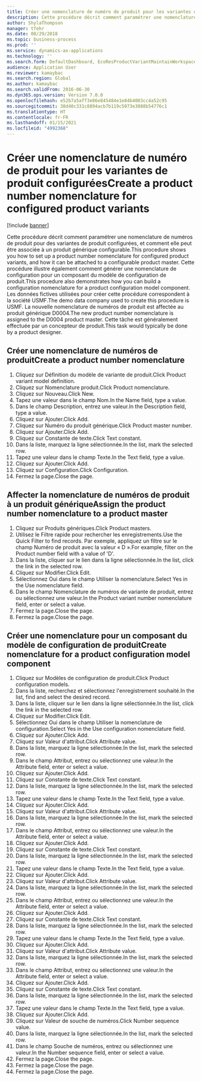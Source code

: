 ```yaml
---
title: Créer une nomenclature de numéro de produit pour les variantes de produit configurées
description: Cette procédure décrit comment paramétrer une nomenclature de numéros de produit pour des variantes de produit configurées, et comment elle peut être associée à un produit générique configurable.
author: ShylaThompson
manager: tfehr
ms.date: 08/29/2018
ms.topic: business-process
ms.prod: ''
ms.service: dynamics-ax-applications
ms.technology: ''
ms.search.form: DefaultDashboard, EcoResProductVariantMaintainWorkspace, EcoResNomenclature, EcoResProductListPage, EcoResProductDetails, PCProductConfigurationModelListPage, PCProductConfigurationModelDetails
audience: Application User
ms.reviewer: kamaybac
ms.search.region: Global
ms.author: kamaybac
ms.search.validFrom: 2016-06-30
ms.dyn365.ops.version: Version 7.0.0
ms.openlocfilehash: e52b7a5aff3e86e845484e1e84b4003cc4a52c95
ms.sourcegitcommit: 38d40c331c8894acb7b119c5073e3088b54776c1
ms.translationtype: HT
ms.contentlocale: fr-FR
ms.lasthandoff: 01/15/2021
ms.locfileid: "4992368"
---
```

# <a name="create-a-product-number-nomenclature-for-configured-product-variants"></a><span data-ttu-id="38502-103">Créer une nomenclature de numéro de produit pour les variantes de produit configurées</span><span class="sxs-lookup"><span data-stu-id="38502-103">Create a product number nomenclature for configured product variants</span></span>

[!include [banner](../../includes/banner.md)]

<span data-ttu-id="38502-104">Cette procédure décrit comment paramétrer une nomenclature de numéros de produit pour des variantes de produit configurées, et comment elle peut être associée à un produit générique configurable.</span><span class="sxs-lookup"><span data-stu-id="38502-104">This procedure shows you how to set up a product number nomenclature for configured product variants, and how it can be attached to a configurable product master.</span></span> <span data-ttu-id="38502-105">Cette procédure illustre également comment générer une nomenclature de configuration pour un composant du modèle de configuration de produit.</span><span class="sxs-lookup"><span data-stu-id="38502-105">This procedure also demonstrates how you can build a configuration nomenclature for a product configuration model component.</span></span> <span data-ttu-id="38502-106">Les données fictives utilisées pour créer cette procédure correspondent à la société USMF.</span><span class="sxs-lookup"><span data-stu-id="38502-106">The demo data company used to create this procedure is USMF.</span></span> <span data-ttu-id="38502-107">La nouvelle nomenclature de numéros de produit est affectée au produit générique D0004.</span><span class="sxs-lookup"><span data-stu-id="38502-107">The new product number nomenclature is assigned to the D0004 product master.</span></span> <span data-ttu-id="38502-108">Cette tâche est généralement effectuée par un concepteur de produit.</span><span class="sxs-lookup"><span data-stu-id="38502-108">This task would typically be done by a product designer.</span></span>


## <a name="create-a-product-number-nomenclature"></a><span data-ttu-id="38502-109">Créer une nomenclature de numéros de produit</span><span class="sxs-lookup"><span data-stu-id="38502-109">Create a product number nomenclature</span></span>
1. <span data-ttu-id="38502-110">Cliquez sur Définition du modèle de variante de produit.</span><span class="sxs-lookup"><span data-stu-id="38502-110">Click Product variant model definition.</span></span>
2. <span data-ttu-id="38502-111">Cliquez sur Nomenclature produit.</span><span class="sxs-lookup"><span data-stu-id="38502-111">Click Product nomenclature.</span></span>
3. <span data-ttu-id="38502-112">Cliquez sur Nouveau.</span><span class="sxs-lookup"><span data-stu-id="38502-112">Click New.</span></span>
4. <span data-ttu-id="38502-113">Tapez une valeur dans le champ Nom.</span><span class="sxs-lookup"><span data-stu-id="38502-113">In the Name field, type a value.</span></span>
5. <span data-ttu-id="38502-114">Dans le champ Description, entrez une valeur.</span><span class="sxs-lookup"><span data-stu-id="38502-114">In the Description field, type a value.</span></span>
6. <span data-ttu-id="38502-115">Cliquez sur Ajouter.</span><span class="sxs-lookup"><span data-stu-id="38502-115">Click Add.</span></span>
7. <span data-ttu-id="38502-116">Cliquez sur Numéro du produit générique.</span><span class="sxs-lookup"><span data-stu-id="38502-116">Click Product master number.</span></span>
8. <span data-ttu-id="38502-117">Cliquez sur Ajouter.</span><span class="sxs-lookup"><span data-stu-id="38502-117">Click Add.</span></span>
9. <span data-ttu-id="38502-118">Cliquez sur Constante de texte.</span><span class="sxs-lookup"><span data-stu-id="38502-118">Click Text constant.</span></span>
10. <span data-ttu-id="38502-119">Dans la liste, marquez la ligne sélectionnée.</span><span class="sxs-lookup"><span data-stu-id="38502-119">In the list, mark the selected row.</span></span>
11. <span data-ttu-id="38502-120">Tapez une valeur dans le champ Texte.</span><span class="sxs-lookup"><span data-stu-id="38502-120">In the Text field, type a value.</span></span>
12. <span data-ttu-id="38502-121">Cliquez sur Ajouter.</span><span class="sxs-lookup"><span data-stu-id="38502-121">Click Add.</span></span>
13. <span data-ttu-id="38502-122">Cliquez sur Configuration.</span><span class="sxs-lookup"><span data-stu-id="38502-122">Click Configuration.</span></span>
14. <span data-ttu-id="38502-123">Fermez la page.</span><span class="sxs-lookup"><span data-stu-id="38502-123">Close the page.</span></span>

## <a name="assign-the-product-number-nomenclature-to-a-product-master"></a><span data-ttu-id="38502-124">Affecter la nomenclature de numéros de produit à un produit générique</span><span class="sxs-lookup"><span data-stu-id="38502-124">Assign the product number nomenclature to a product master</span></span>
1. <span data-ttu-id="38502-125">Cliquez sur Produits génériques.</span><span class="sxs-lookup"><span data-stu-id="38502-125">Click Product masters.</span></span>
2. <span data-ttu-id="38502-126">Utilisez le Filtre rapide pour rechercher les enregistrements.</span><span class="sxs-lookup"><span data-stu-id="38502-126">Use the Quick Filter to find records.</span></span> <span data-ttu-id="38502-127">Par exemple, appliquez un filtre sur le champ Numéro de produit avec la valeur « D ».</span><span class="sxs-lookup"><span data-stu-id="38502-127">For example, filter on the Product number field with a value of 'D'.</span></span>
3. <span data-ttu-id="38502-128">Dans la liste, cliquer sur le lien dans la ligne sélectionnée.</span><span class="sxs-lookup"><span data-stu-id="38502-128">In the list, click the link in the selected row.</span></span>
4. <span data-ttu-id="38502-129">Cliquez sur Modifier.</span><span class="sxs-lookup"><span data-stu-id="38502-129">Click Edit.</span></span>
5. <span data-ttu-id="38502-130">Sélectionnez Oui dans le champ Utiliser la nomenclature.</span><span class="sxs-lookup"><span data-stu-id="38502-130">Select Yes in the Use nomenclature field.</span></span>
6. <span data-ttu-id="38502-131">Dans le champ Nomenclature de numéros de variante de produit, entrez ou sélectionnez une valeur.</span><span class="sxs-lookup"><span data-stu-id="38502-131">In the Product variant number nomenclature field, enter or select a value.</span></span>
7. <span data-ttu-id="38502-132">Fermez la page.</span><span class="sxs-lookup"><span data-stu-id="38502-132">Close the page.</span></span>
8. <span data-ttu-id="38502-133">Fermez la page.</span><span class="sxs-lookup"><span data-stu-id="38502-133">Close the page.</span></span>

## <a name="create-nomenclature-for-a-product-configuration-model-component"></a><span data-ttu-id="38502-134">Créer une nomenclature pour un composant du modèle de configuration de produit</span><span class="sxs-lookup"><span data-stu-id="38502-134">Create nomenclature for a product configuration model component</span></span>
1. <span data-ttu-id="38502-135">Cliquez sur Modèles de configuration de produit.</span><span class="sxs-lookup"><span data-stu-id="38502-135">Click Product configuration models.</span></span>
2. <span data-ttu-id="38502-136">Dans la liste, recherchez et sélectionnez l'enregistrement souhaité.</span><span class="sxs-lookup"><span data-stu-id="38502-136">In the list, find and select the desired record.</span></span>
3. <span data-ttu-id="38502-137">Dans la liste, cliquer sur le lien dans la ligne sélectionnée.</span><span class="sxs-lookup"><span data-stu-id="38502-137">In the list, click the link in the selected row.</span></span>
4. <span data-ttu-id="38502-138">Cliquez sur Modifier.</span><span class="sxs-lookup"><span data-stu-id="38502-138">Click Edit.</span></span>
5. <span data-ttu-id="38502-139">Sélectionnez Oui dans le champ Utiliser la nomenclature de configuration.</span><span class="sxs-lookup"><span data-stu-id="38502-139">Select Yes in the Use configuration nomenclature field.</span></span>
6. <span data-ttu-id="38502-140">Cliquez sur Ajouter.</span><span class="sxs-lookup"><span data-stu-id="38502-140">Click Add.</span></span>
7. <span data-ttu-id="38502-141">Cliquez sur Valeur d'attribut.</span><span class="sxs-lookup"><span data-stu-id="38502-141">Click Attribute value.</span></span>
8. <span data-ttu-id="38502-142">Dans la liste, marquez la ligne sélectionnée.</span><span class="sxs-lookup"><span data-stu-id="38502-142">In the list, mark the selected row.</span></span>
9. <span data-ttu-id="38502-143">Dans le champ Attribut, entrez ou sélectionnez une valeur.</span><span class="sxs-lookup"><span data-stu-id="38502-143">In the Attribute field, enter or select a value.</span></span>
10. <span data-ttu-id="38502-144">Cliquez sur Ajouter.</span><span class="sxs-lookup"><span data-stu-id="38502-144">Click Add.</span></span>
11. <span data-ttu-id="38502-145">Cliquez sur Constante de texte.</span><span class="sxs-lookup"><span data-stu-id="38502-145">Click Text constant.</span></span>
12. <span data-ttu-id="38502-146">Dans la liste, marquez la ligne sélectionnée.</span><span class="sxs-lookup"><span data-stu-id="38502-146">In the list, mark the selected row.</span></span>
13. <span data-ttu-id="38502-147">Tapez une valeur dans le champ Texte.</span><span class="sxs-lookup"><span data-stu-id="38502-147">In the Text field, type a value.</span></span>
14. <span data-ttu-id="38502-148">Cliquez sur Ajouter.</span><span class="sxs-lookup"><span data-stu-id="38502-148">Click Add.</span></span>
15. <span data-ttu-id="38502-149">Cliquez sur Valeur d'attribut.</span><span class="sxs-lookup"><span data-stu-id="38502-149">Click Attribute value.</span></span>
16. <span data-ttu-id="38502-150">Dans la liste, marquez la ligne sélectionnée.</span><span class="sxs-lookup"><span data-stu-id="38502-150">In the list, mark the selected row.</span></span>
17. <span data-ttu-id="38502-151">Dans le champ Attribut, entrez ou sélectionnez une valeur.</span><span class="sxs-lookup"><span data-stu-id="38502-151">In the Attribute field, enter or select a value.</span></span>
18. <span data-ttu-id="38502-152">Cliquez sur Ajouter.</span><span class="sxs-lookup"><span data-stu-id="38502-152">Click Add.</span></span>
19. <span data-ttu-id="38502-153">Cliquez sur Constante de texte.</span><span class="sxs-lookup"><span data-stu-id="38502-153">Click Text constant.</span></span>
20. <span data-ttu-id="38502-154">Dans la liste, marquez la ligne sélectionnée.</span><span class="sxs-lookup"><span data-stu-id="38502-154">In the list, mark the selected row.</span></span>
21. <span data-ttu-id="38502-155">Tapez une valeur dans le champ Texte.</span><span class="sxs-lookup"><span data-stu-id="38502-155">In the Text field, type a value.</span></span>
22. <span data-ttu-id="38502-156">Cliquez sur Ajouter.</span><span class="sxs-lookup"><span data-stu-id="38502-156">Click Add.</span></span>
23. <span data-ttu-id="38502-157">Cliquez sur Valeur d'attribut.</span><span class="sxs-lookup"><span data-stu-id="38502-157">Click Attribute value.</span></span>
24. <span data-ttu-id="38502-158">Dans la liste, marquez la ligne sélectionnée.</span><span class="sxs-lookup"><span data-stu-id="38502-158">In the list, mark the selected row.</span></span>
25. <span data-ttu-id="38502-159">Dans le champ Attribut, entrez ou sélectionnez une valeur.</span><span class="sxs-lookup"><span data-stu-id="38502-159">In the Attribute field, enter or select a value.</span></span>
26. <span data-ttu-id="38502-160">Cliquez sur Ajouter.</span><span class="sxs-lookup"><span data-stu-id="38502-160">Click Add.</span></span>
27. <span data-ttu-id="38502-161">Cliquez sur Constante de texte.</span><span class="sxs-lookup"><span data-stu-id="38502-161">Click Text constant.</span></span>
28. <span data-ttu-id="38502-162">Dans la liste, marquez la ligne sélectionnée.</span><span class="sxs-lookup"><span data-stu-id="38502-162">In the list, mark the selected row.</span></span>
29. <span data-ttu-id="38502-163">Tapez une valeur dans le champ Texte.</span><span class="sxs-lookup"><span data-stu-id="38502-163">In the Text field, type a value.</span></span>
30. <span data-ttu-id="38502-164">Cliquez sur Ajouter.</span><span class="sxs-lookup"><span data-stu-id="38502-164">Click Add.</span></span>
31. <span data-ttu-id="38502-165">Cliquez sur Valeur d'attribut.</span><span class="sxs-lookup"><span data-stu-id="38502-165">Click Attribute value.</span></span>
32. <span data-ttu-id="38502-166">Dans la liste, marquez la ligne sélectionnée.</span><span class="sxs-lookup"><span data-stu-id="38502-166">In the list, mark the selected row.</span></span>
33. <span data-ttu-id="38502-167">Dans le champ Attribut, entrez ou sélectionnez une valeur.</span><span class="sxs-lookup"><span data-stu-id="38502-167">In the Attribute field, enter or select a value.</span></span>
34. <span data-ttu-id="38502-168">Cliquez sur Ajouter.</span><span class="sxs-lookup"><span data-stu-id="38502-168">Click Add.</span></span>
35. <span data-ttu-id="38502-169">Cliquez sur Constante de texte.</span><span class="sxs-lookup"><span data-stu-id="38502-169">Click Text constant.</span></span>
36. <span data-ttu-id="38502-170">Dans la liste, marquez la ligne sélectionnée.</span><span class="sxs-lookup"><span data-stu-id="38502-170">In the list, mark the selected row.</span></span>
37. <span data-ttu-id="38502-171">Tapez une valeur dans le champ Texte.</span><span class="sxs-lookup"><span data-stu-id="38502-171">In the Text field, type a value.</span></span>
38. <span data-ttu-id="38502-172">Cliquez sur Ajouter.</span><span class="sxs-lookup"><span data-stu-id="38502-172">Click Add.</span></span>
39. <span data-ttu-id="38502-173">Cliquez sur Valeur de souche de numéros.</span><span class="sxs-lookup"><span data-stu-id="38502-173">Click Number sequence value.</span></span>
40. <span data-ttu-id="38502-174">Dans la liste, marquez la ligne sélectionnée.</span><span class="sxs-lookup"><span data-stu-id="38502-174">In the list, mark the selected row.</span></span>
41. <span data-ttu-id="38502-175">Dans le champ Souche de numéros, entrez ou sélectionnez une valeur.</span><span class="sxs-lookup"><span data-stu-id="38502-175">In the Number sequence field, enter or select a value.</span></span>
42. <span data-ttu-id="38502-176">Fermez la page.</span><span class="sxs-lookup"><span data-stu-id="38502-176">Close the page.</span></span>
43. <span data-ttu-id="38502-177">Fermez la page.</span><span class="sxs-lookup"><span data-stu-id="38502-177">Close the page.</span></span>
44. <span data-ttu-id="38502-178">Fermez la page.</span><span class="sxs-lookup"><span data-stu-id="38502-178">Close the page.</span></span>

